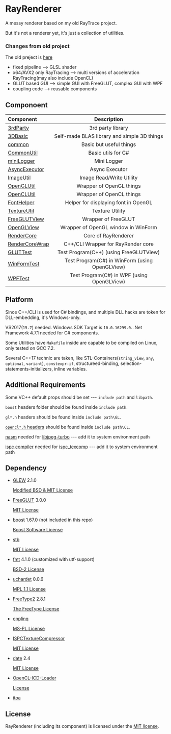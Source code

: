 # RayRenderer

A messy renderer based on my old RayTrace project.

But it's not a renderer yet, it's just a collection of utilities.

### Changes from old project

The old preject is [here](https://github.com/XZiar/RayTrace)

* fixed pipeline --> GLSL shader
* x64/AVX2 only RayTracing --> multi versions of acceleration RayTracing(may also include OpenCL)
* GLUT based GUI --> simple GUI with FreeGLUT, complex GUI with WPF
* coupling code --> reusable components

## Componoent

| Component | Description |
|:-------|:-------:|
| [3rdParty](./3rdParty) | 3rd party library |
| [3DBasic](./3DBasic) | Self-made BLAS library and simple 3D things |
| [common](./common) | Basic but useful things |
| [CommonUtil](./CommonUtil) | Basic utils for C# |
| [miniLogger](./common/miniLogger) | Mini Logger |
| [AsyncExecutor](./common/AsyncExecutor) | Async Executor |
| [ImageUtil](./ImageUtil) | Image Read/Write Utility |
| [OpenGLUtil](./OpenGLUtil) | Wrapper of OpenGL things |
| [OpenCLUtil](./OpenCLUtil) | Wrapper of OpenCL things |
| [FontHelper](./FontHelper) | Helper for displaying font in OpenGL |
| [TextureUtil](./TextureUtil) | Texture Utility |
| [FreeGLUTView](./FreeGLUTView) | Wrapper of FreeGLUT |
| [OpenGLView](./OpenGLView) | Wrapper of OpenGL window in WinForm |
| [RenderCore](./RenderCore) | Core of RayRenderer |
| [RenderCoreWrap](./RenderCoreWrap) | C++/CLI Wrapper for RayRender core |
| [GLUTTest](./GLUTTest) | Test Program(C++) (using FreeGLUTView) |
| [WinFormTest](./WinFormTest) | Test Program(C#) in WinForm (using OpenGLView) |
| [WPFTest](./WPFTest) | Test Program(C#) in WPF (using OpenGLView) |

## Platform

Since C++/CLI is used for C# bindings, and multiple DLL hacks are token for DLL-embedding, it's Windows-only.

VS2017(`15.7`) needed. Windows SDK Target is `10.0.16299.0`. .Net Framework 4.7.1 needed for C# components.

Some Utilities have `Makefile` inside are capable to be compiled on Linux, only tested on GCC 7.2.

Several C++17 technic are taken, like STL-Containers(`string_view`, `any`, `optional`, `variant`), `constexpr-if`, structureed-binding, selection-statements-initializers, inline variables.

## Additional Requirements

Some VC++ default props should be set --- `include path` and `libpath`.

`boost` headers folder should be found inside `include path`.

`gl*.h` headers should be found inside `include path\GL`.

[`opencl*.h` headers](https://github.com/KhronosGroup/OpenCL-Headers) should be found inside `include path\CL`.

[nasm](https://www.nasm.us/) needed for [libjpeg-turbo](./3rdParty/libjpeg-turbo) --- add it to system environment path

[ispc compiler](https://ispc.github.io/downloads.html) needed for [ispc_texcomp](./3rdParty/ispc_texcomp) --- add it to system environment path

## Dependency

* [GLEW](http://glew.sourceforge.net/)  2.1.0

  [Modified BSD & MIT License](./3rdParty/glew/license.txt)

* [FreeGLUT](http://freeglut.sourceforge.net)  3.0.0

  [MIT License](./3rdParty/freeglut/license.txt)

* [boost](http://www.boost.org/)  1.67.0 (not included in this repo)

  [Boost Software License](./License/boost.txt)

* [stb](https://github.com/nothings/stb)

  [MIT License](./3rdParty/stblib/license.txt)

* [fmt](http://fmtlib.net) 4.1.0 (customized with utf-support)

  [BSD-2 License](./3rdParty/fmt/license.rst)

* [uchardet](https://www.freedesktop.org/wiki/Software/uchardet/) 0.0.6

  [MPL 1.1 License](./3rdParty/uchardetlib/license.txt)

* [FreeType2](https://www.freetype.org/) 2.8.1

  [The FreeType License](./3rdParty/freetype2/license.txt)

* [cpplinq](http://cpplinq.codeplex.com/)

  [MS-PL License](./3rdParty/cpplinq.html)

* [ISPCTextureCompressor](https://github.com/GameTechDev/ISPCTextureCompressor)
  
  [MIT License](./3rdParty/ispc_texcomp/license.txt)

* [date](https://howardhinnant.github.io/date/date.html) 2.4

  [MIT License](./3rdParty/date/LICENSE.txt)

* [OpenCL-ICD-Loader](https://github.com/KhronosGroup/OpenCL-ICD-Loader)

  [License](./3rdParty/OpenCL_ICD_Loader/LICENSE.txt)

* [itoa](https://github.com/miloyip/itoa-benchmark)

## License

RayRenderer (including its component) is licensed under the [MIT license](License.txt).
